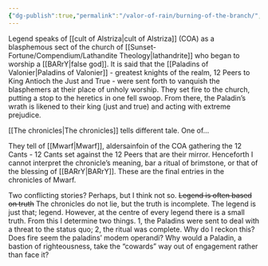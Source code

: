 ```yaml
---
{"dg-publish":true,"permalink":"/valor-of-rain/burning-of-the-branch/","tags":["Sf","info/world","Mwarf"],"noteIcon":"","created":"2024-08-24T19:01:32.000+09:30"}
---
```


Legend speaks of [[cult of Alstriza\|cult of Alstriza]] (COA) as a blasphemous sect of the church of [[Sunset-Fortune/Compendium/Lathandite Theology\|lathandrite]] who began to worship a [[BARrY\|false god]].  It is said that the [[Paladins of Valonier\|Paladins of Valonier]] - greatest knights of the realm, 12 Peers to King Antioch the Just and True - were sent forth to vanquish the blasphemers at their place of unholy worship. They set fire to the church, putting a stop to the heretics in one fell swoop.  From there, the Paladin’s wrath is likened to their king (just and true) and acting with extreme prejudice.

[[The chronicles\|The chronicles]] tells different tale.  One of…

They tell of [[Mwarf\|Mwarf]], aldersainfoin of the COA gathering the 12 Cants - 12 Cants set against the 12 Peers that are their mirror.  Henceforth I cannot interpret the chronicle’s meaning, bar a ritual of brimstone, or that of the blessing of [[BARrY\|BARrY]].  These are the final entries in the chronicles of Mwarf.

Two conflicting stories?  Perhaps, but I think not so. ~~Legend is often based on truth~~  The chronicles do not lie, but the truth is incomplete.  The legend is just that; legend.  However, at the centre of every legend there is a small truth.  From this I determine two things.  1, the Paladins were sent to deal with a threat to the status quo; 2, the ritual was complete.  Why do I reckon this?  Does fire seem the paladins’ modem operandi?  Why would a Paladin, a bastion of righteousness, take the “cowards” way out of engagement rather than face it?